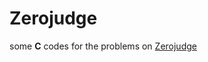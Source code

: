 # Zerojudge
some <strong>C</strong> codes for the problems on <a href="https://zerojudge.tw/">Zerojudge</a>
